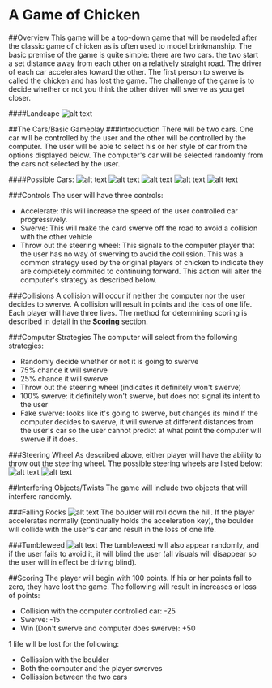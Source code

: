 # A Game of Chicken
##Overview
This game will be a top-down game that will be modeled after the classic game of chicken as is often used to model brinkmanship.
The basic premise of the game is quite simple: there are two cars. the two start a set distance away from each other on a relatively straight road. The driver of each car accelerates toward the other. The first person to swerve is called the chicken and has lost the game.
The challenge of the game is to decide whether or not you think the other driver will swerve as you get closer.

####Landcape
![alt text](https://github.com/usc-spring2013-csci102/Images/Landscape.png "Landscape")

##The Cars/Basic Gameplay
###Introduction
There will be two cars. One car will be controlled by the user and the other will be controlled by the computer. The user will be able to select his or her style of car from the options displayed below. The computer's car will be selected randomly from the cars not selected by the user.

####Possible Cars:
![alt text](https://github.com/usc-spring2013-csci102/game_jacobtuc/Images/Car1.png "Car 1")
![alt text](https://github.com/usc-spring2013-csci102/game_jacobtuc/Images/Car2.png "Car 2")
![alt text](https://github.com/usc-spring2013-csci102/game_jacobtuc/Images/Car3.png "Car 3")
![alt text](https://github.com/usc-spring2013-csci102/game_jacobtuc/Images/Car4.png "Car 4")
![alt text](https://github.com/usc-spring2013-csci102/game_jacobtuc/Images/Car5.png "Car 5")

###Controls
The user will have three controls:
* Accelerate: this will increase the speed of the user controlled car progressively.
* Swerve: This will make the card swerve off the road to avoid a collision with the other vehicle
* Throw out the steering wheel: This signals to the computer player that the user has no way of swerving to avoid the collission. This was a common strategy used by the original players of chicken to indicate they are completely commited to continuing forward. This action will alter the computer's strategy as described below.

###Collisions
A collision will occur if neither the computer nor the user decides to swerve. A collision will result in points and the loss of one life. Each player will have three lives. The method for determining scoring is described in detail in the **Scoring** section.

###Computer Strategies
The computer will select from the following strategies:
* Randomly decide whether or not it is going to swerve
* 75% chance it will swerve
* 25% chance it will swerve
* Throw out the steering wheel (indicates it definitely won't swerve)
* 100% swerve: it definitely won't swerve, but does not signal its intent to the user
* Fake swerve: looks like it's going to swerve, but changes its mind
If the computer decides to swerve, it will swerve at different distances from the user's car so the user cannot predict at what point the computer will swerve if it does.

###Steering Wheel
As described above, either player will have the ability to throw out the steering wheel. The possible steering wheels are listed below:
![alt text](https://github.com/usc-spring2013-csci102/game_jacobtuc/Images/SW1.png "Steering Wheel 1")
![alt text](https://github.com/usc-spring2013-csci102/game_jacobtuc/Images/SW2.png "Steering Wheel 2")

##Interfering Objects/Twists
The game will include two objects that will interfere randomly.

###Falling Rocks
![alt text](https://github.com/usc-spring2013-csci102/game_jacobtuc/Images/Boulder.png "Boulder")
The boulder will roll down the hill. If the player accelerates normally (continually holds the acceleration key), the boulder will collide with the user's car and result in the loss of one life.

###Tumbleweed
![alt text](https://github.com/usc-spring2013-csci102/game_jacobtuc/Images/TumbleWeed.png "Tumbleweed")
The tumbleweed will also appear randomly, and if the user fails to avoid it, it will blind the user (all visuals will disappear so the user will in effect be driving blind).

##Scoring
The player will begin with 100 points. If his or her points fall to zero, they have lost the game. The following will result in increases or loss of points:
* Collision with the computer controlled car: -25
* Swerve: -15
* Win (Don't swerve and computer does swerve): +50

1 life will be lost for the following:
* Collission with the boulder
* Both the computer and the player swerves
* Collission between the two cars

